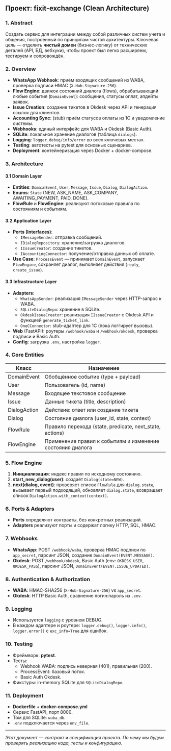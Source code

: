 ## Проект: fixit-exchange (Clean Architecture)

### 1. Abstract

Создать сервис для интеграции между собой различных систем учета и общения, построенный по принципам чистой архитектуры. Ключевая цель — отделить **чистый домен** (бизнес-логику) от технических деталей (API, БД, вебхуки), чтобы проект был легко расширяем, тестируем и сопровождён.

### 2. Overview

- **WhatsApp Webhook**: приём входящих сообщений из WABA, проверка подписи HMAC (`X-Hub-Signature-256`).
- **Flow Engine**: движок состояний диалога (flows), обрабатывающий любые события (`DomainEvent`): сообщения, статусы оплат, апдейты заявок.
- **Issue Creation**: создание тикетов в Okdesk через API и генерация ссылок для клиентов.
- **Accounting Sync**: (stub) приём статусов оплаты из 1С и уведомление системы.
- **Webhooks**: единый интерфейс для WABA и Okdesk (Basic Auth).
- **SQLite**: локальное хранение диалогов (таблица `dialogs`).
- **Logging**: `logger.debug/info/error` во всех ключевых местах.
- **Testing**: автотесты на pytest для основных сценариев.
- **Deployment**: контейнеризация через Docker + docker-compose.

### 3. Architecture

#### 3.1 Domain Layer
- **Entities**: `DomainEvent`, `User`, `Message`, `Issue`, `Dialog`, `DialogAction`.
- **Enums**: `State` (NEW, ASK_NAME, ASK_COMPANY, AWAITING_PAYMENT, PAID, DONE).
- **FlowRule** и **FlowEngine**: реализуют потоковые правила по состояниям и событиям.

#### 3.2 Application Layer
- **Ports (Interfaces)**:
  - `IMessageSender`: отправка сообщений.
  - `IDialogRepository`: хранение/загрузка диалогов.
  - `IIssueCreator`: создание тикетов.
  - `IAccountingConnector`: получение/отправка данных об оплате.
- **Use Case**: `ProcessEvent` — принимает `DomainEvent`, запускает `FlowEngine`, сохраняет диалог, выполняет действия (`reply`, `create_issue`).

#### 3.3 Infrastructure Layer
- **Adapters**:
  - `WhatsAppSender`: реализация `IMessageSender` через HTTP-запрос к WABA.
  - `SQLiteDialogRepo`: хранение в SQLite.
  - `OkdeskIssueCreator`: реализация `IIssueCreator` с Okdesk API и функцией `generate_ticket_link`.
  - `OneCConnector`: stub-адаптер для 1С (пока логгирует вызовы).
- **Web** (FastAPI): роутеры `/webhook/waba` и `/webhook/okdesk`, проверка подписи и Basic Auth.
- **Config**: загрузка `.env`, настройка `logger`.

### 4. Core Entities

| Класс             | Назначение                                                        |
|-------------------|-------------------------------------------------------------------|
| DomainEvent       | Обобщённое событие (type + payload)                              |
| User              | Пользователь (id, name)                                          |
| Message           | Входящее текстовое сообщение                                     |
| Issue             | Данные тикета (title, description)                               |
| DialogAction      | Действие: ответ или создание тикета                              |
| Dialog            | Состояние диалога (user_id, state, context)                      |
| FlowRule          | Правило перехода (state, predicate, next_state, actions)         |
| FlowEngine        | Применение правил к событиям и изменение состояния диалога       |

### 5. Flow Engine

1. **Инициализация**: индекс правил по исходному состоянию.
2. **start_new_dialog(user)**: создаёт `Dialog(state=NEW)`.
3. **next(dialog, event)**: проверяет список `FlowRule` для `dialog.state`, вызывает первый подходящий, обновляет `dialog.state`, возвращает список `DialogAction.with_context(context)`.

### 6. Ports & Adapters

- **Ports** определяют контракты, без конкретных реализаций.
- **Adapters** реализуют порты и содержат логику HTTP, SQL, HMAC.

### 7. Webhooks

- **WhatsApp**: POST `/webhook/waba`, проверка HMAC подписи по `app_secret`, парсинг JSON, создание `DomainEvent(EVENT.MESSAGE)`.
- **Okdesk**: POST `/webhook/okdesk`, Basic Auth (env: `OKDESK_USER`, `OKDESK_PASS`), парсинг JSON, `DomainEvent(EVENT.ISSUE_UPDATED)`.

### 8. Authentication & Authorization

- **WABA**: HMAC-SHA256 (`X-Hub-Signature-256`) vs `app_secret`.
- **Okdesk**: HTTP Basic Auth, сравнение логин:пароль из `.env`.

### 9. Logging

- Используется `logging` с уровнем DEBUG.
- В каждом адаптере и роутере: `logger.debug()`, `logger.info()`, `logger.error()` с `exc_info=True` для ошибок.

### 10. Testing

- Фреймворк: **pytest**.
- Тесты:
  - Webhook WABA: подпись неверная (401), правильная (200).
  - ProcessEvent: базовый поток.
  - Basic Auth Okdesk.
- Фикстуры: in-memory SQLite для `SQLiteDialogRepo`.

### 11. Deployment

- **Dockerfile** + **docker-compose.yml**
- Сервис FastAPI, порт 8000.
- Том для SQLite: `waba_db`.
- `.env` подключается через `env_file`.

---

*Этот документ — контракт и спецификация проекта. По нему мы будем проверять реализацию кода, тесты и конфигурацию.*

